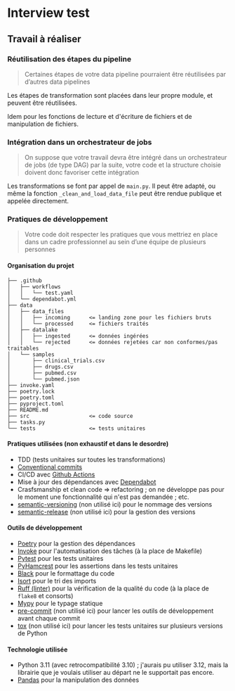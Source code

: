 # Interview test

## Travail à réaliser

### Réutilisation des étapes du pipeline

> Certaines étapes de votre data pipeline pourraient être réutilisées par d’autres data pipelines

Les étapes de transformation sont placées dans leur propre module, et peuvent être réutilisées.

Idem pour les fonctions de lecture et d'écriture de fichiers et de manipulation de fichiers.

### Intégration dans un orchestrateur de jobs

> On suppose que votre travail devra être intégré dans un orchestrateur de jobs (de type DAG) par la
suite, votre code et la structure choisie doivent donc favoriser cette intégration

Les transformations se font par appel de `main.py`. Il peut être adapté, ou même la fonction `_clean_and_load_data_file` peut être rendue publique et appelée directement. 

### Pratiques de développement
> Votre code doit respecter les pratiques que vous mettriez en place dans un cadre professionnel au
sein d’une équipe de plusieurs personnes

#### Organisation du projet
```
├── .github
│   ├── workflows
│   │   └── test.yaml
│   └── dependabot.yml
├── data
│   ├── data_files
│   │   ├── incoming      <= landing zone pour les fichiers bruts
│   │   └── processed     <= fichiers traités
│   ├── datalake
│   │   ├── ingested      <= données ingérées
│   │   └── rejected      <= données rejetées car non conformes/pas traitables
│   └── samples
│       ├── clinical_trials.csv
│       ├── drugs.csv
│       ├── pubmed.csv
│       └── pubmed.json
├── invoke.yaml
├── poetry.lock
├── poetry.toml
├── pyproject.toml
├── README.md
├── src                   <= code source
├── tasks.py
└── tests                 <= tests unitaires
```

#### Pratiques utilisées (non exhaustif et dans le desordre)

- TDD (tests unitaires sur toutes les transformations)
- [Conventional commits](https://www.conventionalcommits.org/en/v1.0.0/)
- CI/CD avec [Github Actions](https://github.com/features/actions)
- Mise à jour des dépendances avec [Dependabot](https://docs.github.com/en/code-security/dependabot)
- Crasfsmanship et clean code => refactoring ; on ne développe pas pour le moment une fonctionnalité qui n'est pas demandée ; etc.
- [semantic-versioning](https://semver.org/) (non utilisé ici) pour le nommage des versions
- [semantic-release](https://semantic-release.gitbook.io/semantic-release/) (non utilisé ici) pour la gestion des versions

#### Outils de développement

- [Poetry](https://python-poetry.org/) pour la gestion des dépendances
- [Invoke](https://www.pyinvoke.org/) pour l'automatisation des tâches (à la place de Makefile)
- [Pytest](https://docs.pytest.org/en/) pour les tests unitaires
- [PyHamcrest](https://pyhamcrest.readthedocs.io/en/latest/) pour les assertions dans les tests unitaires
- [Black](https://black.readthedocs.io/en/stable/) pour le formattage du code
- [Isort](https://pycqa.github.io/isort/) pour le tri des imports
- [Ruff (linter)](https://docs.astral.sh/ruff/linter/) pour la vérification de la qualité du code (à la place de `flake8` et consorts)
- [Mypy](https://mypy.readthedocs.io/en/stable/) pour le typage statique
- [pre-commit](https://pre-commit.com/) (non utilisé ici) pour lancer les outils de développement avant chaque commit
- [tox](https://tox.readthedocs.io/en/latest/) (non utilisé ici) pour lancer les tests unitaires sur plusieurs versions de Python

#### Technologie utilisée

- Python 3.11 (avec retrocompatibilité 3.10) ; j'aurais pu utiliser 3.12, mais la librairie que je voulais utiliser au départ ne le supportait pas encore.
- [Pandas](https://pandas.pydata.org/) pour la manipulation des données